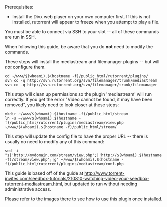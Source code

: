 
Prerequisites:

* Install the Divx web player on your own computer first. If this is not installed, rutorrent will appear to freeze when you attempt to play a file.

You must be able to connect via SSH to your slot -- all of these commands are run in SSH.

When following this guide, be aware that you do **not** need to modify the commands.

These steps will install the mediastream and filemanager plugins -- but will *not* configure them.

~~~
cd ~/www/$(whoami).$(hostname -f)/public_html/rutorrent/plugins/
svn co -q http://svn.rutorrent.org/svn/filemanager/trunk/mediastream
svn co -q http://svn.rutorrent.org/svn/filemanager/trunk/filemanager
~~~

This step will clean up permissions so the plugin 'mediastream' will run correctly. If you get the error "Video cannot be found, it may have been removed", you likely need to look closer at these steps:

~~~
mkdir ~/www/$(whoami).$(hostname -f)/public_html/stream
ln -s ~/www/$(whoami).$(hostname -f)/public_html/rutorrent/plugins/mediastream/view.php ~/www/$(whoami).$(hostname -f)/public_html/stream/
~~~

This step will update the config file to have the proper URL -- there is usually no need to modify any of this command:

~~~
sed -i "s|'http://mydomain.com/stream/view.php';|'http://$(whoami).$(hostname -f)/stream/view.php';|g" ~/www/$(whoami).$(hostname -f)/public_html/rutorrent/plugins/mediastream/conf.php
~~~

This guide is based off of the guide at http://www.torrent-invites.com/seedbox-tutorials/210810-watching-video-your-seedbox-rutorrent-mediastream.html, but updated to run without needing administrative access.

Please refer to the images there to see how to use this plugin once installed.



